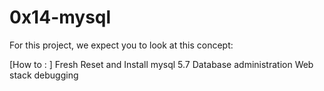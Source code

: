 # 0x14-mysql
For this project, we expect you to look at this concept:

[How to : ] Fresh Reset and Install mysql 5.7
Database administration
Web stack debugging
